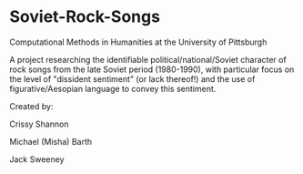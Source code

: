 # Soviet-Rock-Songs
Computational Methods in Humanities at the University of Pittsburgh

A project researching the identifiable political/national/Soviet character of rock songs from the late Soviet period (1980-1990), with particular focus on the level of "dissident sentiment" (or lack thereof!) and the use of figurative/Aesopian language to convey this sentiment.

Created by:

Crissy Shannon

Michael (Misha) Barth

Jack Sweeney
